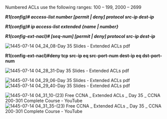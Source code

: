 Numbered ACLs use the following ranges: 100 – 199, 2000 – 2699

***R1(config)# access-list number [permit | deny] protocol src-ip dest-ip*** 


***R1(config)# ip access-list extended {name | number}***

***R1(config-ext-nacl)# [seq-num] [permit | deny] protocol src-ip dest-ip***

![1445-07-14 04_24_08-Day 35 Slides - Extended ACLs pdf](https://github.com/0xVoLk/CCNA-Note/assets/100092212/6c829b90-300e-468f-84cb-aa8ee20381df)


**R1(config-ext-nacl)#deny tcp src-ip eq src-port-num dest-ip eq dst-port-num**

![1445-07-14 04_28_31-Day 35 Slides - Extended ACLs pdf](https://github.com/0xVoLk/CCNA-Note/assets/100092212/e8156011-ab35-4b2f-8e19-4b18c2b50cfd)

![1445-07-14 04_29_06-Day 35 Slides - Extended ACLs pdf](https://github.com/0xVoLk/CCNA-Note/assets/100092212/c895a980-5933-46dd-8cfd-86e087c34d74)
![1445-07-14 04_29_40-Day 35 Slides - Extended ACLs pdf](https://github.com/0xVoLk/CCNA-Note/assets/100092212/9f792a07-775e-4218-be17-3c947f09e2a0)


![1445-07-14 04_31_10-(23) Free CCNA _ Extended ACLs _ Day 35 _ CCNA 200-301 Complete Course - YouTube](https://github.com/0xVoLk/CCNA-Note/assets/100092212/b0148003-8e58-4f81-bd1a-6008e66ea964)
![1445-07-14 04_31_35-(23) Free CCNA _ Extended ACLs _ Day 35 _ CCNA 200-301 Complete Course - YouTube](https://github.com/0xVoLk/CCNA-Note/assets/100092212/554f1fdc-2ea6-4b91-881a-7304966df0a6)

